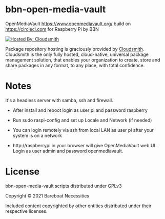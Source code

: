 # bbn-open-media-vault
OpenMediaVault https://www.openmediavault.org/ build on https://circleci.com for Raspberry Pi by BBN

[![Hosted By: Cloudsmith](https://img.shields.io/badge/OSS%20hosting%20by-cloudsmith-blue?logo=cloudsmith&style=for-the-badge)](https://cloudsmith.com)

Package repository hosting is graciously provided by [Cloudsmith](https://cloudsmith.com).
Cloudsmith is the only fully hosted, cloud-native, universal package management solution, that
enables your organization to create, store and share packages in any format, to any place, with total
confidence.

# Notes

It's a headless server with samba, ssh and firewall.

- After install and reboot login as user pi and password raspberry

- Run sudo raspi-config and set up Locale and Network (if needed)

- You can login remotely via ssh from local LAN as user pi after your system is on a network

- http://raspberrypi in your browser will give OpenMediaVault web UI. Login as user admin and password openmediavault.

# License

bbn-open-media-vault scripts distributed under GPLv3

Copyright © 2021 Bareboat Necessities

Included content copyrighted by other entities distributed under their respective licenses.
